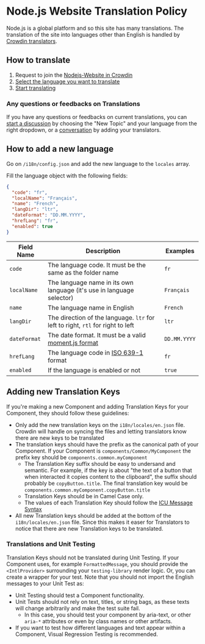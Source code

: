 # Node.js Website Translation Policy

Node.js is a global platform and so this site has many translations. The translation of the site into languages other than English is handled by [Crowdin translators](https://support.crowdin.com/translation-process-overview/).

## How to translate

1. Request to join the [Nodejs-Website in Crowdin](https://crowdin.com/project/nodejs-website)
2. [Select the language you want to translate](https://support.crowdin.com/joining-translation-project/#starting-translation)
3. [Start translating](https://support.crowdin.com/online-editor/)

### Any questions or feedbacks on Translations

If you have any questions or feedbacks on current translations, you can [start a discussion](https://crowdin.com/project/nodejs-website/discussions) by choosing the "New Topic" and your language from the right dropdown, or a [conversation](https://support.crowdin.com/conversations/) by adding your translators.

## How to add a new language

Go on `/i18n/config.json` and add the new language to the `locales` array.

Fill the language object with the following fields:

```json
{
  "code": "fr",
  "localName": "Français",
  "name": "French",
  "langDir": "ltr",
  "dateFormat": "DD.MM.YYYY",
  "hrefLang": "fr",
  "enabled": true
}
```

| Field Name   | Description                                                                                            | Examples     |
| ------------ | ------------------------------------------------------------------------------------------------------ | ------------ |
| `code`       | The language code. It must be the same as the folder name                                              | `fr`         |
| `localName`  | The language name in its own language (it's use in language selector)                                  | `Français`   |
| `name`       | The language name in English                                                                           | `French`     |
| `langDir`    | The direction of the language. `ltr` for left to right, `rtl` for right to left                        | `ltr`        |
| `dateFormat` | The date format. It must be a valid [moment.js format](https://momentjs.com/docs/#/displaying/format/) | `DD.MM.YYYY` |
| `hrefLang`   | The language code in [ISO 639-1](https://en.wikipedia.org/wiki/List_of_ISO_639-1_codes) format         | `fr`         |
| `enabled`    | If the language is enabled or not                                                                      | `true`       |

## Adding new Translation Keys

If you're making a new Component and adding Translation Keys for your Component, they should follow these guidelines:

- Only add the new translation keys on the `i18n/locales/en.json` file. Crowdin will handle on syncing the files and letting translators know there are new keys to be translated
- The translation keys should have the prefix as the canonical path of your Component. If your Component is `components/Common/MyComponent` the prefix key should be `components.common.myComponent`
  - The Translation Key suffix should be easy to undersand and semantic. For example, if the key is about "the text of a button that when interacted it copies content to the clipboard", the suffix should probably be `copyButton.title`. The final translation key would be `components.common.myComponent.copyButton.title`
  - Translation Keys should be in Camel Case only.
  - The values of each Translation Key should follow the [ICU Message Syntax](https://formatjs.io/docs/core-concepts/icu-syntax/)
- All new Translation keys should be added at the bottom of the `i18n/locales/en.json` file. Since this makes it easer for Translators to notice that there are new Translation keys to be translated.

### Translations and Unit Testing

Translation Keys should not be translated during Unit Testing. If your Component uses, for example `FormattedMessage`, you should provide the `<IntlProvider>` surrounding your `testing-library` render logic. Or, you can create a wrapper for your test. Note that you should not import the English messages to your Unit Test as:

- Unit Testing should test a Component functionality.
- Unit Tests should not rely on text, titles, or string bags, as these texts will change arbitrarily and make the test suite fail.
  - In this case, you should test your component by aria-text, or other `aria-*` attributes or even by class names or other artifacts.
- If you want to test how different languages and text appear within a Component, Visual Regression Testing is recommended.
